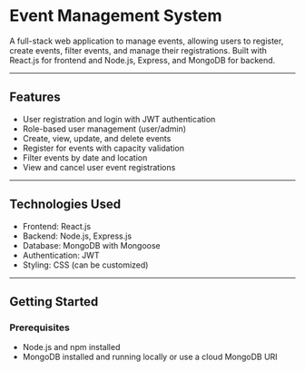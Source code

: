 
# Event Management System

A full-stack web application to manage events, allowing users to register, create events, filter events, and manage their registrations. Built with React.js for frontend and Node.js, Express, and MongoDB for backend.

---

## Features

- User registration and login with JWT authentication
- Role-based user management (user/admin)
- Create, view, update, and delete events
- Register for events with capacity validation
- Filter events by date and location
- View and cancel user event registrations

---

## Technologies Used

- Frontend: React.js
- Backend: Node.js, Express.js
- Database: MongoDB with Mongoose
- Authentication: JWT
- Styling: CSS (can be customized)

---

## Getting Started

### Prerequisites

- Node.js and npm installed
- MongoDB installed and running locally or use a cloud MongoDB URI

